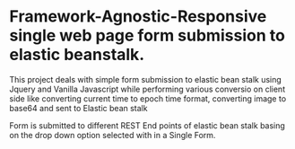 # Framework-Agnostic-Responsive single web page form submission  to elastic beanstalk.

This project deals with simple form submission  to  elastic bean stalk using Jquery and Vanilla Javascript while performing various conversio on client side like  converting current time  to epoch time format, converting image to base64 and sent to Elastic bean stalk 

Form is submitted to different REST End points  of elastic bean stalk basing on the drop down option selected with in a Single Form.


